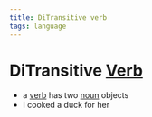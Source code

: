 ```yaml
---
title: DiTransitive verb
tags: language
---
```


# DiTransitive [Verb](Verb.md)
- a [verb](Verb.md) has two [noun](noun) objects 
- I cooked a duck for her
































































































